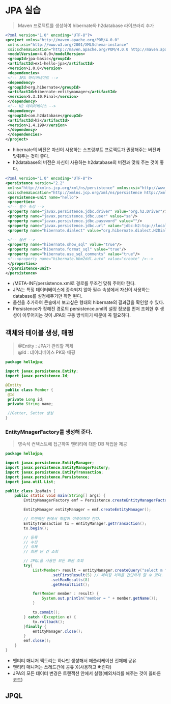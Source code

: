 # JPA 실습
> Maven 프로젝트를 생성하여 hibernate와 h2database 라이브러리 추가

```XML
<?xml version="1.0" encoding="UTF-8"?> 
<project xmlns="http://maven.apache.org/POM/4.0.0" 
 xmlns:xsi="http://www.w3.org/2001/XMLSchema-instance" 
 xsi:schemaLocation="http://maven.apache.org/POM/4.0.0 http://maven.apache.org/xsd/maven-4.0.0.xsd"> 
 <modelVersion>4.0.0</modelVersion> 
 <groupId>jpa-basic</groupId> 
 <artifactId>ex1-hello-jpa</artifactId> 
 <version>1.0.0</version> 
 <dependencies> 
 <!-- JPA 하이버네이트 --> 
 <dependency> 
 <groupId>org.hibernate</groupId> 
 <artifactId>hibernate-entitymanager</artifactId> 
 <version>5.3.10.Final</version> 
 </dependency> 
 <!-- H2 데이터베이스 --> 
 <dependency> 
 <groupId>com.h2database</groupId> 
 <artifactId>h2</artifactId> 
 <version>1.4.199</version> 
 </dependency> 
 </dependencies> 
</project> 
```
- hibernate의 버전은 자신이 사용하는 스프링부트 프로젝트가 권장해주는 버전과 맞춰주는 것이 좋다.
- h2database의 버전은 자신이 사용하는 h2database의 버전과 맞춰 주는 것이 좋다.


```XML
<?xml version="1.0" encoding="UTF-8"?> 
<persistence version="2.2" 
 xmlns="http://xmlns.jcp.org/xml/ns/persistence" xmlns:xsi="http://www.w3.org/2001/XMLSchema-instance" 
 xsi:schemaLocation="http://xmlns.jcp.org/xml/ns/persistence http://xmlns.jcp.org/xml/ns/persistence/persistence_2_2.xsd"> 
 <persistence-unit name="hello"> 
 <properties> 
 <!-- 필수 속성 --> 
 <property name="javax.persistence.jdbc.driver" value="org.h2.Driver"/> 
 <property name="javax.persistence.jdbc.user" value="sa"/> 
 <property name="javax.persistence.jdbc.password" value=""/> 
 <property name="javax.persistence.jdbc.url" value="jdbc:h2:tcp://localhost/~/test"/> 
 <property name="hibernate.dialect" value="org.hibernate.dialect.H2Dialect"/> 
 
 <!-- 옵션 --> 
 <property name="hibernate.show_sql" value="true"/> 
 <property name="hibernate.format_sql" value="true"/> 
 <property name="hibernate.use_sql_comments" value="true"/> 
 <!--<property name="hibernate.hbm2ddl.auto" value="create" />--> 
 </properties> 
 </persistence-unit> 
</persistence> 
```
- /META-INF/persistence.xml로 경로를 무조건 맞춰 주어야 한다.
- JPA는 특정 데이터베이스에 종속되지 않아 필수 속성에서 자신이 사용하는 database를 설정해주기만 하면 된다.
- 옵션을 추가하여 콘솔에서 보고싶은 형태의 hibernate의 결과값을 확인할 수 있다.
- Persistence가 정해진 경로의 persistence.xml의 설정 정보를 먼저 조회한 후 생성이 이루어지는 것이 JPA의 구동 방식이기 때문에 꼭 필요하다.

## 객체와 테이블 생성, 매핑
> @Entity : JPA가 관리할 객체  
> @Id : 데이터베이스 PK와 매핑
```JAVA
package hellojpa; 

import javax.persistence.Entity; 
import javax.persistence.Id; 

@Entity 
public class Member { 
 @Id 
 private Long id; 
 private String name; 

 //Getter, Setter 생성
}
```
### EntityMnagerFactory를 생성해 준다.
> 영속석 컨텍스트에 접근하여 엔티티에 대한 DB 적업을 제공
```JAVA
package hellojpa;

import javax.persistence.EntityManager;
import javax.persistence.EntityManagerFactory;
import javax.persistence.EntityTransaction;
import javax.persistence.Persistence;
import java.util.List;

public class JpaMain {
    public static void main(String[] args) {
        EntityManagerFactory emf = Persistence.createEntityManagerFactory("hello");

        EntityManager entityManager = emf.createEntityManager();

        // 트랜잭션 안에서 작업이 이루어져야 한다.
        EntityTransaction tx = entityManager.getTransaction();
        tx.begin();

        // 등록
        // 수정
        // 삭제
        // 회원 단 건 조회

        // JPQL을 사용한 모든 회원 조회
        try{
            List<Member> result = entityManager.createQuery("select m from Member as m", Member.class)
                    .setFirstResult(5) // 페이징 처리를 간단하게 할 수 있다.
                    .setMaxResults(8)
                    .getResultList();

            for(Member member : result) {
                System.out.println("member = " + member.getName());
            }

            tx.commit();
        } catch (Exception e) {
            tx.rollback();
        }finally {
            entityManager.close();
        }
        emf.close();
    }
}
```
- 엔티티 매니저 팩토리는 하나만 생성해서 에플리케이션 전체에 공유
- 엔티티 매니저는 쓰레드간에 공유 X(사용하고 버린다)
- JPA의 모든 데이터 변경은 트랜잭션 안에서 실행(예외처리를 해주는 것이 옳바른 코드)  

## JPQL




